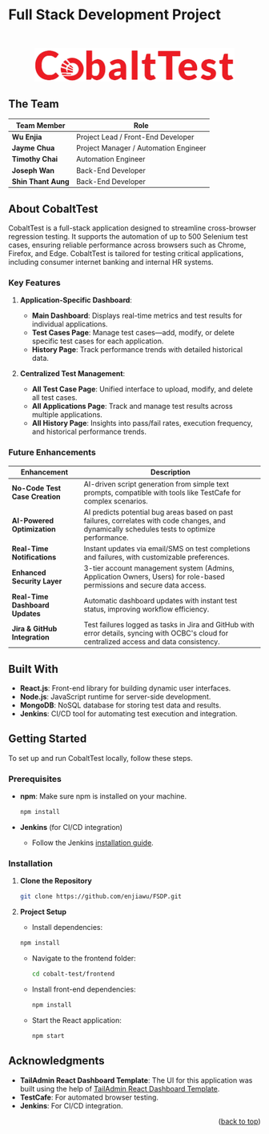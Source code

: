 # Full Stack Development Project

<br/>

<p align="center">
  <a href="https://github.com/enjiawu/FSDP">
    <img src="/cobalt-test/front-end/src/images/logo/logo.png" alt="CobaltTest Logo" width="400" height="auto"/>
  </a>
</p>

## The Team

| **Team Member**        | **Role**                 |
|------------------------|--------------------------|
| **Wu Enjia**            | Project Lead / Front-End Developer  |
| **Jayme Chua**          | Project Manager / Automation Engineer |
| **Timothy Chai**        | Automation Engineer |
| **Joseph Wan**          | Back-End Developer |
| **Shin Thant Aung**     | Back-End Developer  |

## About CobaltTest

CobaltTest is a full-stack application designed to streamline cross-browser regression testing. It supports the automation of up to 500 Selenium test cases, ensuring reliable performance across browsers such as Chrome, Firefox, and Edge. CobaltTest is tailored for testing critical applications, including consumer internet banking and internal HR systems.

### Key Features

1. **Application-Specific Dashboard**:
   - **Main Dashboard**: Displays real-time metrics and test results for individual applications.
   - **Test Cases Page**: Manage test cases—add, modify, or delete specific test cases for each application.
   - **History Page**: Track performance trends with detailed historical data.

2. **Centralized Test Management**:
   - **All Test Case Page**: Unified interface to upload, modify, and delete all test cases.
   - **All Applications Page**: Track and manage test results across multiple applications.
   - **All History Page**: Insights into pass/fail rates, execution frequency, and historical performance trends.

### Future Enhancements

| **Enhancement**                | **Description**                                                                                      |
|---------------------------------|------------------------------------------------------------------------------------------------------|
| **No-Code Test Case Creation**  | AI-driven script generation from simple text prompts, compatible with tools like TestCafe for complex scenarios. |
| **AI-Powered Optimization**     | AI predicts potential bug areas based on past failures, correlates with code changes, and dynamically schedules tests to optimize performance. |
| **Real-Time Notifications**     | Instant updates via email/SMS on test completions and failures, with customizable preferences.        |
| **Enhanced Security Layer**     | 3-tier account management system (Admins, Application Owners, Users) for role-based permissions and secure data access. |
| **Real-Time Dashboard Updates** | Automatic dashboard updates with instant test status, improving workflow efficiency.                 |
| **Jira & GitHub Integration**   | Test failures logged as tasks in Jira and GitHub with error details, syncing with OCBC's cloud for centralized access and data consistency. |

## Built With

- **React.js**: Front-end library for building dynamic user interfaces.
- **Node.js**: JavaScript runtime for server-side development.
- **MongoDB**: NoSQL database for storing test data and results.
- **Jenkins**: CI/CD tool for automating test execution and integration.

## Getting Started

To set up and run CobaltTest locally, follow these steps.

### Prerequisites

- **npm**: Make sure npm is installed on your machine.
  ```sh
  npm install
  ```

- **Jenkins** (for CI/CD integration)
  - Follow the Jenkins [installation guide](https://www.jenkins.io/doc/book/installing/).

### Installation

1. **Clone the Repository**

   ```sh
   git clone https://github.com/enjiawu/FSDP.git
   ```
2. **Project Setup**
    - Install dependencies:
     ```sh
     npm install
     ```
   - Navigate to the frontend folder:
     ```sh
     cd cobalt-test/frontend
     ```
   - Install front-end dependencies:
     ```sh
     npm install
     ```
   - Start the React application:
     ```sh
     npm start
     ```

## Acknowledgments

- **TailAdmin React Dashboard Template**: The UI for this application was built using the help of [TailAdmin React Dashboard Template](https://tailadmin.com/react).
- **TestCafe**: For automated browser testing.
- **Jenkins**: For CI/CD integration.

<p align="right">(<a href="#readme-top">back to top</a>)</p>
